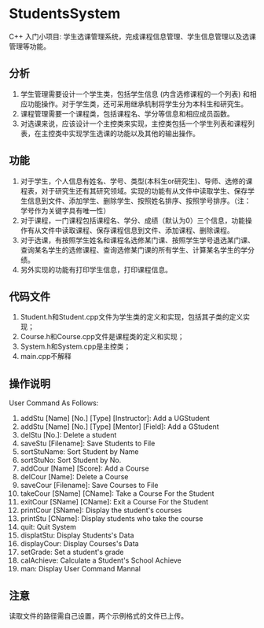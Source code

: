 # StudentsSystem

C++ 入门小项目: 学生选课管理系统，完成课程信息管理、学生信息管理以及选课管理等功能。

## 分析
1. 学生管理需要设计一个学生类，包括学生信息 (内含选修课程的一个列表) 和相应功能操作。对于学生类，还可采用继承机制将学生分为本科生和研究生。
2. 课程管理需要一个课程类，包括课程名、学分等信息和相应成员函数。
3. 对选课来说，应该设计一个主控类来实现，主控类包括一个学生列表和课程列表，在主控类中实现学生选课的功能以及其他的输出操作。

## 功能
1. 对于学生，个人信息有姓名、学号、类型(本科生or研究生)、导师、选修的课程表，对于研究生还有其研究领域。实现的功能有从文件中读取学生、保存学生信息到文件、添加学生、删除学生、按照姓名排序、按照学号排序。（注：学号作为关键字具有唯一性） 
2. 对于课程，一门课程包括课程名、学分、成绩（默认为0）三个信息，功能操作有从文件中读取课程、保存课程信息到文件、添加课程、删除课程。
3. 对于选课，有按照学生姓名和课程名选修某门课、按照学生学号退选某门课、查询某名学生的选修课程、查询选修某门课的所有学生、计算某名学生的学分绩。
4. 另外实现的功能有打印学生信息，打印课程信息。

## 代码文件
1. Student.h和Student.cpp文件为学生类的定义和实现，包括其子类的定义实现； 
2. Course.h和Course.cpp文件是课程类的定义和实现；
3. System.h和System.cpp是主控类；
4. main.cpp不解释

## 操作说明
User Command As Follows:
1. addStu [Name] [No.] [Type] [Instructor]: Add a UGStudent
2. addStu [Name] [No.] [Type] [Mentor] [Field]: Add a GStudent 
3. delStu [No.]: Delete a student 
4. saveStu [Filename]: Save Students to File 
5. sortStuName: Sort Student by Name 
6. sortStuNo: Sort Student by No. 
7. addCour [Name] [Score]: Add a Course 
8. delCour [Name]: Delete a Course 
9. saveCour [Filename]: Save Courses to File 
10. takeCour [SName] [CName]: Take a Course For the Student 
11. exitCour [SName] [CName]: Exit a Course For the Student 
12. printCour [SName]: Display the student's courses 
13. printStu [CName]: Display students who take the course 
14. quit: Quit System 
15. displatStu: Display Students's Data 
16. displayCour: Display Courses's Data 
17. setGrade: Set a student's grade 
18. calAchieve: Calculate a Student's School Achieve 
19. man: Display User Command Mannal 

## 注意
读取文件的路径需自己设置，两个示例格式的文件已上传。
